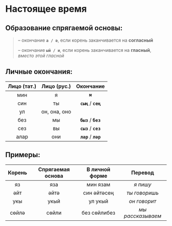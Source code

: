 # Настоящее время

## Образование спрягаемой основы:
> – окончание **`а / ә`**, если корень заканчивается на **согласный**
>
> – окончание **`ый / и`**, если корень заканчивается на **гласный**, *вместо этой гласной*

## Личные окончания:

| Лицо (тат.) | 	Лицо (рус.)  |       	Окончание       |
|:-----------:|:-------------:|:----------------------:|
|     мин     |      	я       |        	**`м`**        |
|     син     |      	ты      | 	**`сың`** / **`сең`** |
|     ул      | 	он, она, оно |                        |
|     без     |      	мы      | 	**`быз`** / **`без`** |
|     сез     |      	вы      | 	**`сыз`** / **`сез`** |
|    алар     |     	они      | 	**`лар`** / **`ләр`** |

## Примеры:
| Корень |	Спрягаемая основа |	В личной форме | Перевод |
|:------:|:------------------:|:--------------:|:-------:|
| яз  | яза	|	мин язам | *я пишу* |
| әйт  |	әйтә |	син әйтәсең | *ты говоришь* |
| укы   |	укый |	ул укый | *он говорит* |
| сөйлә  |	сөйли |	без сөйлибез | *мы рассказываем* |